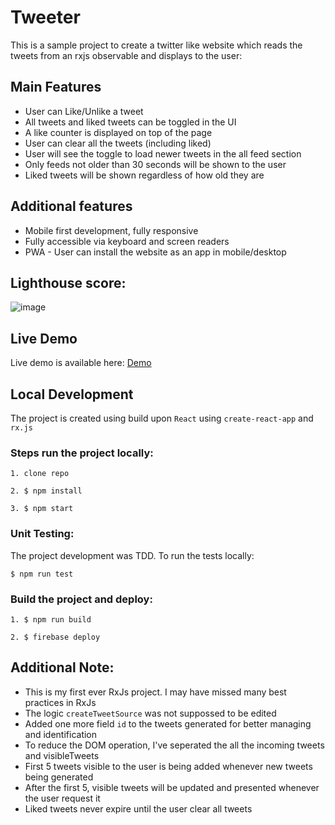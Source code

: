 # Tweeter

This is a sample project to create a twitter like website which reads the tweets from an rxjs observable and displays to the user:

## Main Features

- User can Like/Unlike a tweet
- All tweets and liked tweets can be toggled in the UI
- A like counter is displayed on top of the page
- User can clear all the tweets (including liked)
- User will see the toggle to load newer tweets in the all feed section
- Only feeds not older than 30 seconds will be shown to the user
- Liked tweets will be shown regardless of how old they are

## Additional features

- Mobile first development, fully responsive
- Fully accessible via keyboard and screen readers
- PWA - User can install the website as an app in mobile/desktop

## Lighthouse score:

![image](https://firebasestorage.googleapis.com/v0/b/tweeter-16f38.appspot.com/o/lighthouse-report.png?alt=media&token=1e4f96c6-a3e4-40f2-a75a-5153886ed529)

## Live Demo

Live demo is available here: [Demo](https://tweeter-16f38.firebaseapp.com/)

## Local Development

The project is created using build upon `React` using `create-react-app` and `rx.js`

### Steps run the project locally:

```
1. clone repo

2. $ npm install

3. $ npm start
```

### Unit Testing:

The project development was TDD. To run the tests locally:

```
$ npm run test
```

### Build the project and deploy:

```
1. $ npm run build

2. $ firebase deploy
```

## Additional Note:

- This is my first ever RxJs project. I may have missed many best practices in RxJs
- The logic `createTweetSource` was not suppossed to be edited
- Added one more field `id` to the tweets generated for better managing and identification
- To reduce the DOM operation, I've seperated the all the incoming tweets and visibleTweets
- First 5 tweets visible to the user is being added whenever new tweets being generated
- After the first 5, visible tweets will be updated and presented whenever the user request it
- Liked tweets never expire until the user clear all tweets
